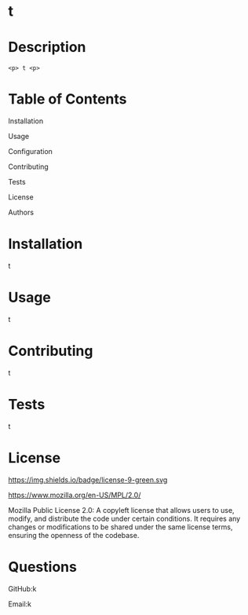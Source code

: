 # t

 
  # Description

 
    <p> t <p>


   # Table of Contents

 
   Installation

 
   Usage

 
   Configuration

 
   Contributing

 
   Tests

 
   License

 
   Authors


  # Installation

 <p> t <p>


  # Usage

 <p> t<p>


  # Contributing

 t


  # Tests

 t


  # License

  
   https://img.shields.io/badge/license-9-green.svg

 
   https://www.mozilla.org/en-US/MPL/2.0/

 
   Mozilla Public License 2.0: A copyleft license that allows users to use, modify, and distribute the code under certain conditions. It requires any changes or modifications to be shared under the same license terms, ensuring the openness of the codebase. 
  # Questions
   

GitHub:k
   

 Email:k
